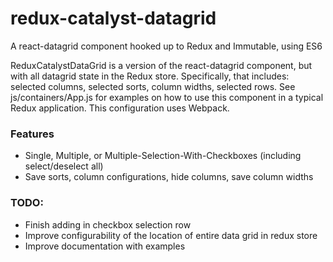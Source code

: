 # redux-catalyst-datagrid

A react-datagrid component hooked up to Redux and Immutable, using ES6

ReduxCatalystDataGrid is a version of the react-datagrid component, but with all datagrid state in the Redux store. Specifically, that includes: selected columns, selected sorts, column widths, selected rows.
See js/containers/App.js for examples on how to use this component in a typical Redux application.
This configuration uses Webpack.

### Features
* Single, Multiple, or Multiple-Selection-With-Checkboxes (including select/deselect all)
* Save sorts, column configurations, hide columns, save column widths

### TODO:

* Finish adding in checkbox selection row
* Improve configurability of the location of entire data grid in redux store
* Improve documentation with examples


